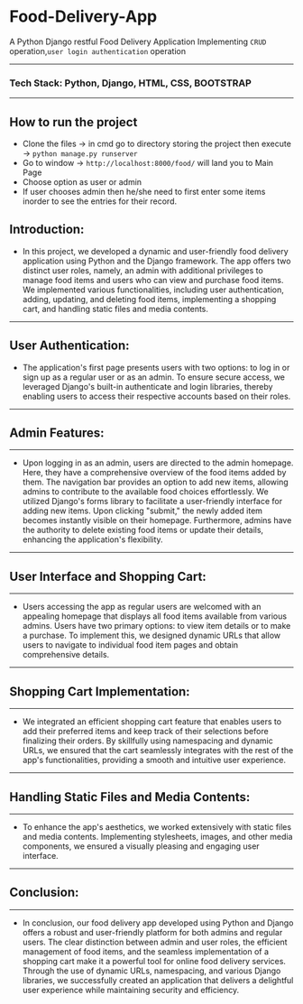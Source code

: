 # Food-Delivery-App
A Python Django restful Food Delivery Application Implementing `CRUD` operation,`user login authentication` operation

---
### Tech Stack: Python, Django, HTML, CSS, BOOTSTRAP
--- 
## How to run the project
- Clone the files -> in cmd go to directory storing the project then execute -> ` python manage.py runserver `
- Go to window -> ` http://localhost:8000/food/ ` will land you to Main Page
- Choose option as user or admin
- If user chooses admin then he/she need to first enter some items inorder to see the entries for their record. 

## **Introduction:**
- In this project, we developed a dynamic and user-friendly food delivery application using Python and the Django framework. The app offers two distinct user roles, namely, an admin with additional privileges to manage food items and users who can view and purchase food items. We implemented various functionalities, including user authentication, adding, updating, and deleting food items, implementing a shopping cart, and handling static files and media contents.
---

## **User Authentication:**

- The application's first page presents users with two options: to log in or sign up as a regular user or as an admin. To ensure secure access, we leveraged Django's built-in authenticate and login libraries, thereby enabling users to access their respective accounts based on their roles.

---
## **Admin Features:**
---
- Upon logging in as an admin, users are directed to the admin homepage. Here, they have a comprehensive overview of the food items added by them. The navigation bar provides an option to add new items, allowing admins to contribute to the available food choices effortlessly. We utilized Django's forms library to facilitate a user-friendly interface for adding new items. Upon clicking "submit," the newly added item becomes instantly visible on their homepage. Furthermore, admins have the authority to delete existing food items or update their details, enhancing the application's flexibility.
---
## **User Interface and Shopping Cart:**
---
- Users accessing the app as regular users are welcomed with an appealing homepage that displays all food items available from various admins. Users have two primary options: to view item details or to make a purchase. To implement this, we designed dynamic URLs that allow users to navigate to individual food item pages and obtain comprehensive details.
---
## **Shopping Cart Implementation:**
---
- We integrated an efficient shopping cart feature that enables users to add their preferred items and keep track of their selections before finalizing their orders. By skillfully using namespacing and dynamic URLs, we ensured that the cart seamlessly integrates with the rest of the app's functionalities, providing a smooth and intuitive user experience.
---
## **Handling Static Files and Media Contents:**
---
- To enhance the app's aesthetics, we worked extensively with static files and media contents. Implementing stylesheets, images, and other media components, we ensured a visually pleasing and engaging user interface.
---
## **Conclusion:**
---
- In conclusion, our food delivery app developed using Python and Django offers a robust and user-friendly platform for both admins and regular users. The clear distinction between admin and user roles, the efficient management of food items, and the seamless implementation of a shopping cart make it a powerful tool for online food delivery services. Through the use of dynamic URLs, namespacing, and various Django libraries, we successfully created an application that delivers a delightful user experience while maintaining security and efficiency.
